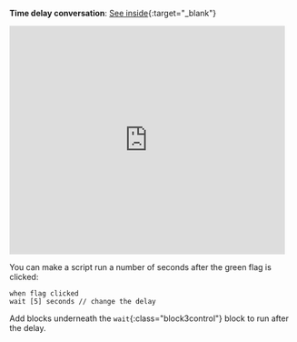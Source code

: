 **Time delay conversation**: [See inside](https://scratch.mit.edu/projects/499336065/editor){:target="_blank"}

<div class="scratch-preview">
  <iframe allowtransparency="true" width="485" height="402" src="https://scratch.mit.edu/projects/embed/499336065/?autostart=false" frameborder="0"></iframe>
</div>

You can make a script run a number of seconds after the green flag is clicked:

```blocks3
when flag clicked
wait [5] seconds // change the delay
```

Add blocks underneath the `wait`{:class="block3control"} block to run after the delay. 
